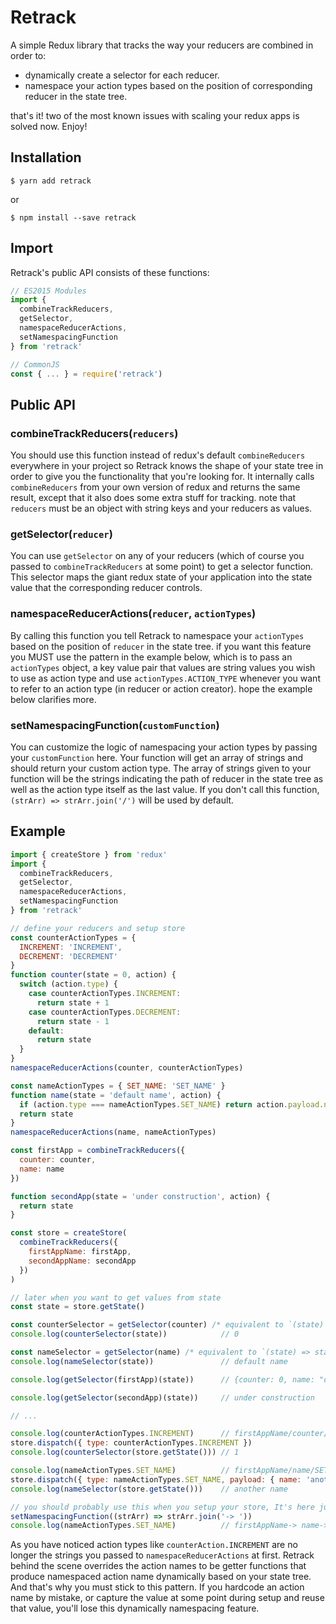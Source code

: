 # Retrack
A simple Redux library that tracks the way your reducers are combined in order to:
- dynamically create a selector for each reducer.
- namespace your action types based on the position of corresponding reducer in the state tree.

that's it! two of the most known issues with scaling your redux apps is solved now. Enjoy!

## Installation
```
$ yarn add retrack
```
or
```
$ npm install --save retrack
```

## Import
Retrack's public API consists of these functions:
```javascript
// ES2015 Modules
import {
  combineTrackReducers,
  getSelector,
  namespaceReducerActions,
  setNamespacingFunction
} from 'retrack'

// CommonJS
const { ... } = require('retrack')
```

## Public API
### combineTrackReducers(`reducers`)
You should use this function instead of redux's default `combineReducers` everywhere in your project so Retrack knows the shape of your state tree in order to give you the functionality that you're looking for. It internally calls `combineReducers` from your own version of redux and returns the same result, except that it also does some extra stuff for tracking. note that `reducers` must be an object with string keys and your reducers as values.

### getSelector(`reducer`)
You can use `getSelector` on any of your reducers (which of course you passed to `combineTrackReducers` at some point) to get a selector function. This selector maps the giant redux state of your application into the state value that the corresponding reducer controls.

### namespaceReducerActions(`reducer`, `actionTypes`)
By calling this function you tell Retrack to namespace your `actionTypes` based on the position of `reducer` in the state tree. if you want this feature you MUST use the pattern in the example below, which is to pass an `actionTypes` object, a key value pair that values are string values you wish to use as action type and use `actionTypes.ACTION_TYPE` whenever you want to refer to an action type (in reducer or action creator). hope the example below clarifies more.

### setNamespacingFunction(`customFunction`)
You can customize the logic of namespacing your action types by passing your `customFunction` here. Your function will get an array of strings and should return your custom action type. The array of strings given to your function will be the strings indicating the path of reducer in the state tree as well as the action type itself as the last value. If you don't call this function, `(strArr) => strArr.join('/')` will be used by default.

## Example
```javascript
import { createStore } from 'redux'
import {
  combineTrackReducers,
  getSelector,
  namespaceReducerActions,
  setNamespacingFunction
} from 'retrack'

// define your reducers and setup store
const counterActionTypes = {
  INCREMENT: 'INCREMENT',
  DECREMENT: 'DECREMENT'
}
function counter(state = 0, action) {
  switch (action.type) {
    case counterActionTypes.INCREMENT:
      return state + 1
    case counterActionTypes.DECREMENT:
      return state - 1
    default:
      return state
  }
}
namespaceReducerActions(counter, counterActionTypes)

const nameActionTypes = { SET_NAME: 'SET_NAME' }
function name(state = 'default name', action) {
  if (action.type === nameActionTypes.SET_NAME) return action.payload.name
  return state
}
namespaceReducerActions(name, nameActionTypes)

const firstApp = combineTrackReducers({
  counter: counter,
  name: name
})

function secondApp(state = 'under construction', action) {
  return state
}

const store = createStore(
  combineTrackReducers({
    firstAppName: firstApp,
    secondAppName: secondApp
  })
)

// later when you want to get values from state
const state = store.getState()

const counterSelector = getSelector(counter) /* equivalent to `(state) => state.firstAppName.counter` */
console.log(counterSelector(state))            // 0

const nameSelector = getSelector(name) /* equivalent to `(state) => state.firstAppName.name` */
console.log(nameSelector(state))               // default name

console.log(getSelector(firstApp)(state))      // {counter: 0, name: "default name"}

console.log(getSelector(secondApp)(state))     // under construction

// ...

console.log(counterActionTypes.INCREMENT)      // firstAppName/counter/INCREMENT
store.dispatch({ type: counterActionTypes.INCREMENT })
console.log(counterSelector(store.getState())) // 1

console.log(nameActionTypes.SET_NAME)          // firstAppName/name/SET_NAME
store.dispatch({ type: nameActionTypes.SET_NAME, payload: { name: 'another name' } })
console.log(nameSelector(store.getState()))    // another name

// you should probably use this when you setup your store, It's here just for the example
setNamespacingFunction((strArr) => strArr.join('-> '))
console.log(nameActionTypes.SET_NAME)          // firstAppName-> name-> SET_NAME
```
As you have noticed action types like `counterAction.INCREMENT` are no longer the strings you passed to `namespaceReducerActions` at first. Retrack behind the scene overrides the action names to be getter functions that produce namespaced action name dynamically based on your state tree.
And that's why you must stick to this pattern. If you hardcode an action name by mistake, or capture the value at some point during setup and reuse that value, you'll lose this dynamically namespacing feature.
